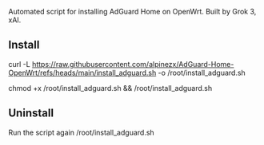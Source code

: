 Automated script for installing AdGuard Home on OpenWrt. Built by Grok 3, xAI.

Install
-------

curl -L https://raw.githubusercontent.com/alpinezx/AdGuard-Home-OpenWrt/refs/heads/main/install_adguard.sh -o /root/install_adguard.sh

chmod +x /root/install_adguard.sh && /root/install_adguard.sh

Uninstall
----------

Run the script again /root/install_adguard.sh
